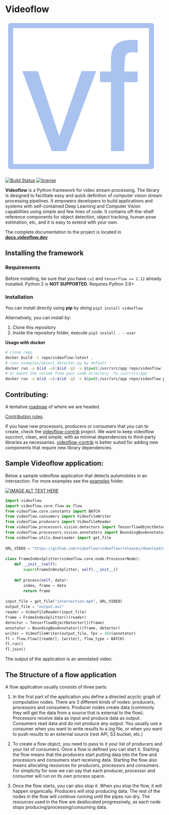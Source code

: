 # Videoflow

![Videoflow](assets/videoflow_logo.png)

[![Build Status](https://travis-ci.org/videoflow/videoflow.svg?branch=master)](https://travis-ci.org/videoflow/videoflow)
[![license](https://img.shields.io/github/license/mashape/apistatus.svg?maxAge=2592000)](https://github.com/videoflow/videoflow/blob/master/LICENSE)

**Videoflow** is a Python framework for video stream processing. The library is designed to facilitate easy and quick definition of computer vision stream processing pipelines. It empowers developers to build applications and systems with self-contained Deep Learning and Computer Vision capabilities using simple and few lines of code.  It contains off-the-shelf reference components for object detection, object tracking, human pose estimation, etc, and it is easy to extend with your own.

The complete documentation to the project is located in [**docs.videoflow.dev**](https://docs.videoflow.dev)

[1.2]: http://i.imgur.com/wWzX9uB.png
[1]: http://www.twitter.com/videoflow_py
<!--Follow us on [![alt text][1.2]][1]-->

## Installing the framework
### Requirements
Before installing, be sure that you have `cv2` and `tensorflow >= 1.12` already installed. Python 2 is **NOT SUPPORTED**.  Requires Python 3.6+

### Installation
You can install directly using **pip** by doing `pip3 install videoflow`

Alternatively, you can install by:

1. Clone this repository
2. Inside the repository folder, execute `pip3 install . --user`

**Usage with docker**
```bash
# clone repo
docker build -t repo/videoflow:latest .
# runs examples/object_detector.py by default
docker run -u $(id -u):$(id -g) -v $(pwd):/usr/src/app repo/videoflow
# or mount the volume from your code directory  to /usr/src/app
docker run -u $(id -u):$(id -g) -v $(pwd):/usr/src/app repo/videoflow python /usr/src/app/yourown.py
```
## Contributing:
A tentative [roadmap](ROADMAP.md) of where we are headed.

[Contribution rules](CONTRIBUTING.md).

If you have new processors, producers or consumers that you can to create, check the [videoflow-contrib](https://github.com/videoflow/videoflow-contrib) project.  We want 
to keep videoflow succinct, clean, and simple, with as minimal dependencies to third-party libraries as necessaries. [videoflow-contrib](https://github.com/videoflow/videoflow-contrib) is better suited for adding new components that require new library 
dependencies.

## Sample Videoflow application:
Below a sample videoflow application that detects automobiles in an intersection. For more examples see the [examples](examples/) folder.

[![IMAGE ALT TEXT HERE](https://img.youtube.com/vi/TYGMllb7fHM/0.jpg)](https://www.youtube.com/watch?v=TYGMllb7fHM)

```python
import videoflow
import videoflow.core.flow as flow
from videoflow.core.constants import BATCH
from videoflow.consumers import VideofileWriter
from videoflow.producers import VideofileReader
from videoflow.processors.vision.detectors import TensorflowObjectDetector
from videoflow.processors.vision.annotators import BoundingBoxAnnotator
from videoflow.utils.downloader import get_file

URL_VIDEO = "https://github.com/videoflow/videoflow/releases/download/examples/intersection.mp4"

class FrameIndexSplitter(videoflow.core.node.ProcessorNode):
    def __init__(self):
        super(FrameIndexSplitter, self).__init__()
    
    def process(self, data):
        index, frame = data
        return frame

input_file = get_file("intersection.mp4", URL_VIDEO)
output_file = "output.avi"
reader = VideofileReader(input_file)
frame = FrameIndexSplitter()(reader)
detector = TensorflowObjectDetector()(frame)
annotator = BoundingBoxAnnotator()(frame, detector)
writer = VideofileWriter(output_file, fps = 30)(annotator)
fl = flow.Flow([reader], [writer], flow_type = BATCH)
fl.run()
fl.join()
```

The output of the application is an annotated video:


## The Structure of a flow application

A flow application usually consists of three parts:

1. In the first part of the application you define a directed acyclic graph of computation nodes. There are 3 different kinds of nodes: producers, processors and consumers.  Producer nodes create data (commonly they will get the data from a source that is external to the flow).  Processors receive data as input and produce data as output. Consumers read data and do not produce any output.  You usually use a consumer when you want to write results to a log file, or when you want to push results to an external source (rest API, S3 bucket, etc.)

2. To create a flow object, you need to pass to it your list of producers and your list of consumers. Once a flow is defined you can start it.  Starting the flow means that the producers start putting data into the flow and processors and consumers start receiving data.  Starting the flow also means allocating resources for producers, processors and consumers.  For simplicity for now we can say that each producer, processor and consumer will run on its own process space.

3. Once the flow starts, you can also stop it.  When you stop the flow, it will happen organically.  Producers will stop producing data.  The rest of the nodes in the flow will continue running until the pipes run dry.  The resources used in the flow are deallocated progressively, as each node stops producing/processing/consuming data.
